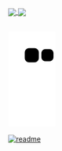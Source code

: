 <div>
  <a href="https://github.com/joao-menezes">
  <img height="180em"   align="center" src="https://github-readme-stats.vercel.app/api?username=joao-menezes&show_icons=true&theme=react&include_all_commits=true&count_private=true"/>
    
  <img height="180em"  align="center" src="https://github-readme-stats.vercel.app/api/top-langs/?username=joao-menezes&layout=compact&langs_count=7&theme=react" />
</div>
  
 <br>
 
 
  ![Snake animation](https://github.com/joao-menezes/joao-menezes/blob/output/github-contribution-grid-snake.svg)
 
</div>
 
[![readme](https://github-readme-stats.vercel.app/api/pin/?username=joao-menezes&repo=joao-menezes&theme=react)](https://github.com/joao-menezes/joao-menezes)
